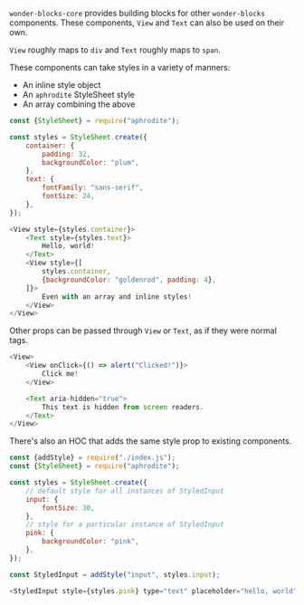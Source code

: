`wonder-blocks-core` provides building blocks for other `wonder-blocks` components.  These components, `View` and `Text` can also be used on their own.

`View` roughly maps to `div` and `Text` roughly maps to `span`.

These components can take styles in a variety of manners:

- An inline style object
- An `aphrodite` StyleSheet style
- An array combining the above

```js
const {StyleSheet} = require("aphrodite");

const styles = StyleSheet.create({
    container: {
        padding: 32,
        backgroundColor: "plum",
    },
    text: {
        fontFamily: "sans-serif",
        fontSize: 24,
    },
});

<View style={styles.container}>
    <Text style={styles.text}>
        Hello, world!
    </Text>
    <View style={[
        styles.container,
        {backgroundColor: "goldenrod", padding: 4},
    ]}>
        Even with an array and inline styles!
    </View>
</View>
```

Other props can be passed through `View` or `Text`, as if they were normal tags.

```js
<View>
    <View onClick={() => alert("Clicked!")}>
        Click me!
    </View>

    <Text aria-hidden="true">
        This text is hidden from screen readers.
    </Text>
</View>
```

There's also an HOC that adds the same style prop to existing
components.

```js
const {addStyle} = require("./index.js");
const {StyleSheet} = require("aphrodite");

const styles = StyleSheet.create({
    // default style for all instances of StyledInput
    input: {
        fontSize: 30,
    },
    // style for a particular instance of StyledInput
    pink: {
        backgroundColor: "pink",
    },
});

const StyledInput = addStyle("input", styles.input);

<StyledInput style={styles.pink} type="text" placeholder="hello, world"/>;
```
